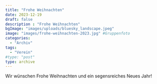 ```yaml
---
title: "Frohe Weihnachten"
date: 2023-12-19
draft: false
description : "Frohe Weihnachten"
bgImage: "images/uploads/bluesky_landscape.jpeg"
image: "images/frohe-weihnachten-2023.jpg" #Gruppenfoto
categories: 
  - "Archiv"
tags:
  - "Verein"
#type: "post"
type: archive
---
```

Wir wünschen Frohe Weihnachten und ein segensreiches Neues Jahr!


 <!--more-->
